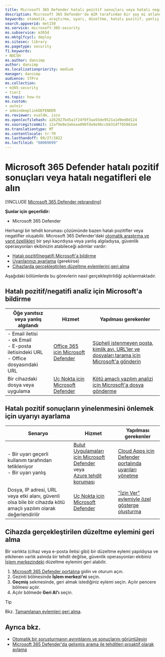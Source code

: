 ```yaml
---
title: Microsoft 365 Defender hatalı pozitif sonuçları veya hatalı negatifleri ele alın
description: Microsoft 365 Defender'da AIR tarafından bir şey mi atlandı veya yanlış algılandı? Hatalı pozitif veya hatalı negatifleri analiz için Microsoft'a göndermeyi öğrenin.
keywords: otomatik, araştırma, uyarı, düzeltme, hatalı pozitif, yanlış negatif
search.appverid: met150
ms.service: microsoft-365-security
ms.subservice: m365d
ms.mktglfcycl: deploy
ms.sitesec: library
ms.pagetype: security
f1.keywords:
- NOCSH
ms.author: dansimp
author: dansimp
ms.localizationpriority: medium
manager: dansimp
audience: ITPro
ms.collection:
- m365-security
- tier2
ms.topic: how-to
ms.custom:
- autoir
- admindeeplinkDEFENDER
ms.reviewer: evaldm, isco
ms.openlocfilehash: a262927b45a1f24f0f3aa93de9521a1d9ed0d124
ms.sourcegitcommit: 12af9e8e3a6eaa090fda9e98ccb831dff65863a4
ms.translationtype: MT
ms.contentlocale: tr-TR
ms.lasthandoff: 09/27/2022
ms.locfileid: "68069699"
---
```

# <a name="address-false-positives-or-false-negatives-in-microsoft-365-defender"></a>Microsoft 365 Defender hatalı pozitif sonuçları veya hatalı negatifleri ele alın

[!INCLUDE [Microsoft 365 Defender rebranding](../includes/microsoft-defender.md)]

**Şunlar için geçerlidir:**
- Microsoft 365 Defender

Herhangi bir tehdit koruması çözümünde bazen hatalı pozitifler veya negatifler oluşabilir. Microsoft 365 Defender'daki [otomatik araştırma ve yanıt özellikleri](m365d-autoir.md) bir şeyi kaçırdıysa veya yanlış algıladıysa, güvenlik operasyonları ekibinizin atabileceği adımlar vardır:

- [Hatalı pozitif/negatifi Microsoft'a bildirme](#report-a-false-positivenegative-to-microsoft-for-analysis)
- [Uyarılarınızı ayarlama](#adjust-an-alert-to-prevent-false-positives-from-recurring) (gerekirse)
- [Cihazlarda gerçekleştirilen düzeltme eylemlerini geri alma](#undo-a-remediation-action-that-was-taken-on-a-device)

Aşağıdaki bölümlerde bu görevlerin nasıl gerçekleştirildiği açıklanmaktadır.

## <a name="report-a-false-positivenegative-to-microsoft-for-analysis"></a>Hatalı pozitif/negatifi analiz için Microsoft'a bildirme

|Öğe yanıtsız veya yanlış algılandı |Hizmet  |Yapılması gerekenler  |
|---------|---------|---------|
|- Email iletisi <br/>- ek Email <br/>- E-posta iletisindeki URL<br/>- Office dosyasındaki URL      |[Office 365 için Microsoft Defender](/microsoft-365/security/office-365-security/defender-for-office-365)        |[Şüpheli istenmeyen posta, kimlik avı, URL'ler ve dosyaları tarama için Microsoft'a gönderin](../office-365-security/admin-submission.md)         |
|Bir cihazdaki dosya veya uygulama    |[Uç Nokta için Microsoft Defender](/windows/security/threat-protection)         |[Kötü amaçlı yazılım analizi için Microsoft'a dosya gönderme](https://www.microsoft.com/wdsi/filesubmission)         |

## <a name="adjust-an-alert-to-prevent-false-positives-from-recurring"></a>Hatalı pozitif sonuçların yinelenmesini önlemek için uyarıyı ayarlama

|Senaryo |Hizmet |Yapılması gerekenler |
|--------|--------|--------|
|- Bir uyarı geçerli kullanım tarafından tetikleniyor <br/>- Bir uyarı yanlış    |[Bulut Uygulamaları için Microsoft Defender](/cloud-app-security)<br/> veya <br/>[Azure tehdit koruması](/azure/security/fundamentals/threat-detection)         |[Cloud Apps için Defender portalında uyarıları yönetme](/cloud-app-security/managing-alerts)         |
|Dosya, IP adresi, URL veya etki alanı, güvenli olsa bile bir cihazda kötü amaçlı yazılım olarak değerlendirilir|[Uç Nokta için Microsoft Defender](/windows/security/threat-protection) |["İzin Ver" eylemiyle özel gösterge oluşturma](/windows/security/threat-protection/microsoft-defender-atp/manage-indicators) |

## <a name="undo-a-remediation-action-that-was-taken-on-a-device"></a>Cihazda gerçekleştirilen düzeltme eylemini geri alma

Bir varlıkta (cihaz veya e-posta iletisi gibi) bir düzeltme eylemi yapıldıysa ve etkilenen varlık aslında bir tehdit değilse, güvenlik operasyonları ekibiniz [İşlem merkezindeki](m365d-action-center.md) düzeltme eylemini geri alabilir.

1. <a href="https://go.microsoft.com/fwlink/p/?linkid=2077139" target="_blank">Microsoft 365 Defender portalına</a> gidin ve oturum açın. 
2. Gezinti bölmesinde **İşlem merkezi'ni** seçin. 
3. **Geçmiş** sekmesinde, geri almak istediğiniz eylemi seçin. Açılır pencere bölmesi açılır.
4. Açılır bölmede **Geri Al'ı** seçin.

> [!TIP]
> Bkz. [Tamamlanan eylemleri geri alma](m365d-autoir-actions.md#undo-completed-actions).

## <a name="see-also"></a>Ayrıca bkz.

- [Otomatik bir soruşturmanın ayrıntılarını ve sonuçlarını görüntüleyin](m365d-autoir-results.md)
- [Microsoft 365 Defender'da gelişmiş arama ile tehditleri proaktif olarak avlama](advanced-hunting-overview.md)

